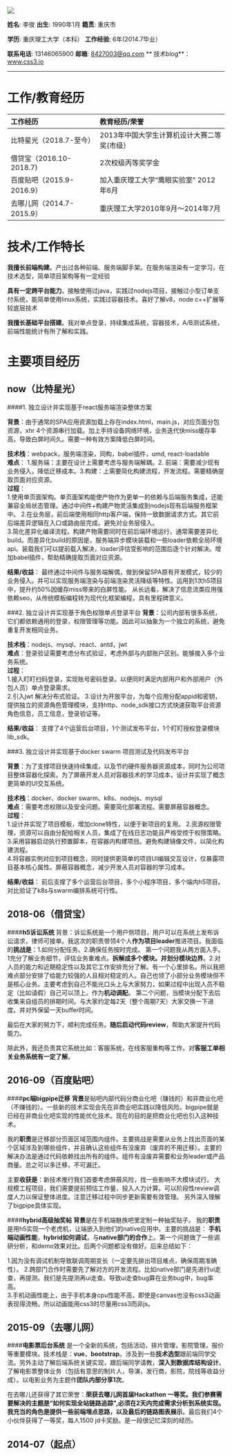 ![](https://www.css3.io/assets/me.jpg)

**姓名**: 李俊         **出生**: 1990年1月         **籍贯**: 重庆市

**学历**: 重庆理工大学（本科） **工作经验**: 6年\(2014.7毕业）

**联系电话**: 13146065900        **邮箱**: 8427003@qq.com **    技术blog**：www.css3.io

---


# 工作/教育经历

| 工作经历 | 教育经历/荣誉 |
| :--- | :--- |
| 比特星光（2018.7-至今） | 2013年中国大学生计算机设计大赛二等奖\(市级） |
| 借贷宝（2016.10-2018.7\) | 2次校级丙等奖学金 |
| 百度贴吧（2015.9-2016.9） |  加入重庆理工大学“鹰眼实验室”  2012年6月|
| 去哪儿网（2014.7-2015.9） | 重庆理工大学2010年9月～2014年7月|


# 技术/工作特长

**我擅长前端构建**。产出过各种前端、服务端脚手架。在服务端渲染有一定学习，在技术选型，简单项目架构等有一定经验

**具有一定跨平台能力**。接触使用过java，实践过nodejs项目，接触过小型订单支付系统，能简单使用linux系统，实践过容器技术。喜好了解v8，node c++扩展等较底层技术

**我擅长基础平台搭建**。我对单点登录，持续集成系统，容器技术，A/B测试系统，前端性能统计有所了解和实践。


# 主要项目经历

<!-- timeline -->
## now（比特星光）


####1. 独立设计并实现基于react服务端渲染整体方案 

**背景**：由于通常的SPA应用资源加载上存在index.html，main.js，对应页面分包资源，xhr 4个资源串行加载。加上手持设备网络环境，业务迭代快miss缓存率高，导致白屏时间久。需要一种有效方案降低白屏时间。

**技术栈**：webpack，服务端渲染，同构，babel插件，umd, react-loadable  
**难点**： 1.服务端：主要在设计上需要考虑与服务端解耦。2. 前端：需要减少现有业务侵入，降低迁移成本。3.构建：上需要简化构建流程，开发流程。需要精确提取页面对应资源。  
**过程**：  
   1.使用单页面架构。单页面架构能使产物作为更单一的依赖与后端服务集成，还能兼容全局状态管理。通过中间件+构建产物灵活集成到nodejs现有后端服务框架中。 
   2.在业务层，前后端使用相同http客户端，保持一致数据请求方式。其它前后端差异逻辑在入口或路由层完成。避免对业务层侵入。  
   3.简化差异化编译流程。构建产物需要同时在前后端环境运行，通常需要差异化build。而差异化build的原因是，服务端异步模块装载和一些loader依赖全局环境api。装载我们可以提前载入解决，loader评估受影响的范围后逐个针对解决。增加babel插件，帮助精确提取页面对应资源。
   
**结果/收益**：
    最终通过中间件与服务端解偶，做到保留SPA原有开发模式，较少的业务侵入。并可以实现服务端渲染与前端渲染灵活降级等特性。运用到1次h5项目中，提升约50%因缓存miss带来的白屏性能。
    从长远看，解决了信息流类应用强依赖seo，从传统模板编程转为现代化框架编程，具有里程碑意义。

###2. 独立设计并实现基于角色权限单点登录平台
**背景**：公司内部有很多系统，它们都依赖通用的登录，权限管理等功能。因此可以抽象为一个独立的系统，避免重复开发相同业务。

**技术栈**：nodejs、mysql、react、antd，jwt  
**难点**：登录验证需要考虑分布式验证，考虑外部与内部账户区别。能够接入多个业务系统。  
**过程**：  
   1.接入盯盯扫码登录，实现账号密码登录。以便同时满足内部用户和外部用户（外包人员）单点登录需求。  
   2.引入jwt 解决分布式验证。
   3.设计为开放平台，为每个应用分配appid和密钥，提供独立的资源角色管理模块，支持http、node_sdk接口方式快速获取平台资源角色信息，员工信息，登录验证等。
    
**结果/收益**：
    支撑了4个运营后台项目，1个测试发布平台，1个盯盯授权登录模块lib_sdk。

###3. 独立设计并实现基于docker swarm 项目测试及代码发布平台

**背景**：为了支撑项目快速持续集成，以及节约硬件服务器资源成本，同时为公司项目整体容器化探索。为了屏蔽开发人员对容器技术的学习成本，设计并实现了概念更简单的UI交互系统。

**技术栈**：docker、docker swarm、k8s、nodejs、mysql  
**难点**：需要考虑权限以及安全问题。需要简化部署流程。需要屏蔽容器概念。  
**过程**：  
   1.设计并实现了项目模板，增加clone特性，以便于新项目的复用。
   2.资源权限管理，资源可以自由分配给相关人员，集成了在线日志功能且严格受控于权限策略。  
   3.采用容器启动执行预置脚本，在容器内构建项目。避免构建镜像文件，以简化构建流程。  
   4.将容器实例对应到项目概念，同时提供更简单的项目UI编辑交互设计，仅暴露项目基本核心属性。屏蔽容器概念，减少开发人员对容器的学习成本。

**结果/收益**：
    前后支撑了多个运营后台项目，多个小程序项目，多个端内h5项目。对比验证了k8s与swarm编排系统可行性。
    
<!-- /timeline -->

<!-- timeline -->
## 2018-06（借贷宝）

####**h5诉讼系统**
背景：诉讼系统是一个用户侧项目，用户可以在系统上发布诉讼请求，律师可接单。我这次的职责带领4个人**作为项目leader**推进项目。我面临的**挑战是**：1.如何分配任务。2.确保任务按时完成。
第一个问题我从两方面入手。1充分了解业务细节，评估业务重难点。**拆解成多个模块。并划分模块边界**。2.对人员的能力和近期稳定性以及其它工作安排充分了解。有一个心里排名。所以我把难点部分安排了给能力较强的人且相对稳定的人。自己也领了小部分业务模块但不是核心业务。主要考虑到自己不能光口头上与大家努力，如果过程中出现人员不稳定（比如请假）自己可以顶上。作为**机动调配**。
第二个问题，当模块分配下去后收集来自组员的排期时间。与大家约定每2天（整个周期7天）大家交换一下进度。并对外保留一天buffer时间。

最后在大家的努力下，顺利完成任务。**随后启动代码review**，帮助大家提升代码能力。

除此外，我还负责其它系统比如：客服系统，在线客服重构等工作。对**客服工单相关业务系统有一定了解**。


<!-- /timeline -->

<!-- timeline -->
## 2016-09（百度贴吧）

####**pc端bigpipe迁移**
**背景**是贴吧内部代码分商业化吧（赚钱的）和非商业化吧（不赚钱的）。一些新的技术实现会先在非商业吧实践以降低风险。bigpipe就是已经在非商业化吧实现的性能优化技术。现在的目的是把商业化吧也引入这种技术。

我的**职责**是迁移部分页面区域范围内组件。主要挑战是需要从业务上找出页面的某个区域涉及到哪些组件，并且确认这些组件有没废弃（废弃的不用迁移）。主要的解决办法是通过代码依赖找出所有的组件。组件有没废弃需要和业务leader或产品商量。总之可以多迁移，不可漏迁。

主要**收获是**：新技术推行我们首要考虑屏蔽风险，找一些影响不大模块试行。
大规模工程项目，我们需要提前预估工作量，投入人力计算。可以阶段性review调度人力以保证整体进度。注意迁移过程中同步更新需要有效管理。
另外深入理解了bigpipe具体实现。

####**hybrid高级抽奖帖**
**背景**是在手机端魅族吧里定制一种抽奖贴子。
我的**职责**是用h5实现一个老虎机，让端嵌入到他们的native应用中。主要的挑战是： **手机端动画性能**，**hybrid如何调试**，与**native部门的合作**上。第一个问题做了一些调研分析，和demo效果对比。后两个问题都没有做好。后来总结如下：

1.因为没有调试机制导致联调周期变长（一定要先排出项目难点，确保周期准确性）。
2.跨部门合作时需要先了解对方的开发流程。比如native部门是先进行ui走查，再提测。我们是先提测再ui走查。导致ui走查bug算在业务bug中，bug率高。  
3.手机动画性能上，由于手机本身cpu性能不高，即使是canvas也没有css3动画表现得流畅。所以动画能用css3时尽量用css3而非js。

<!-- /timeline -->



<!-- timeline -->
## 2015-09（去哪儿网）

####**电影票后台系统**
是一个全新的系统，包括活动，排片管理，影院管理，报价等重要模块。技术栈是：**vue**，**bootstrap**。涉及到一些**技术选型**跟前端同学交流。另外主动了解后端系统关键实现，跟后端同学请教，**深入到数据库结构设计**。了解电影票整体业务（包括有意思的制片人，导演，发行商，影院，院线等收益分成）。以电影业务为主题作**团队内部分享1次**。

在去哪儿还获得了其它荣誉：**荣获去哪儿网首届Hackathon 一等奖。**我们参赛需要解决的主题是“**如何实现全站链路追踪**",必须在2天内完成需求分析到系统实现。我充当的角色是**提供一些前端埋点思路，以及最后的链路图表展示**。最后我们4个小伙伴获得了一等奖，每人1500 jd卡奖励。是一段很记忆深刻的经历。

<!-- /timeline -->

<!-- timeline -->
## 2014-07（起点）
<!-- /timeline -->











